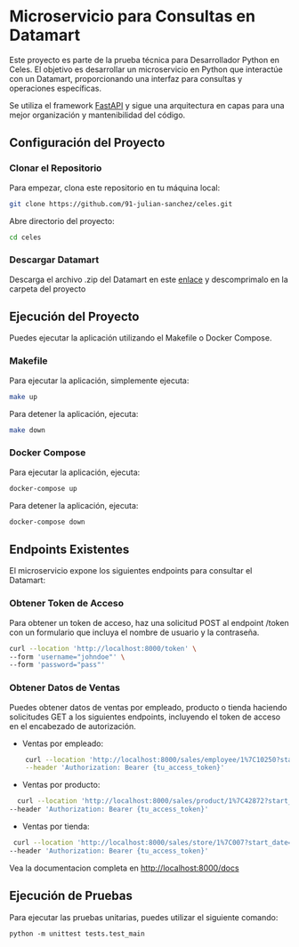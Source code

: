 # Microservicio para Consultas en Datamart
Este proyecto es parte de la prueba técnica para Desarrollador Python en Celes. El objetivo es desarrollar un microservicio en Python que interactúe con un Datamart, proporcionando una interfaz para consultas y operaciones específicas.

Se utiliza el framework [FastAPI](https://fastapi.tiangolo.com/) y sigue una arquitectura en capas para una mejor organización y mantenibilidad del código.

## Configuración del Proyecto
### Clonar el Repositorio
Para empezar, clona este repositorio en tu máquina local:
```sh
git clone https://github.com/91-julian-sanchez/celes.git
```

Abre directorio del proyecto:
```sh
cd celes
```

### Descargar Datamart
Descarga el archivo .zip del Datamart en este [enlace](https://drive.google.com/file/d/1s0irIrngQVeRDXY8F5gizkttG9Rqshg0/view) y descomprimalo en la carpeta del proyecto

## Ejecución del Proyecto
Puedes ejecutar la aplicación utilizando el Makefile o Docker Compose.

### Makefile
Para ejecutar la aplicación, simplemente ejecuta:

```sh 
make up
```

Para detener la aplicación, ejecuta:
``` sh 
make down
```

### Docker Compose
Para ejecutar la aplicación, ejecuta:

```sh 
docker-compose up
```

Para detener la aplicación, ejecuta:
``` sh 
docker-compose down
```

## Endpoints Existentes
El microservicio expone los siguientes endpoints para consultar el Datamart:

### Obtener Token de Acceso
Para obtener un token de acceso, haz una solicitud POST al endpoint /token con un formulario que incluya el nombre de usuario y la contraseña.

```sh
curl --location 'http://localhost:8000/token' \
--form 'username="johndoe"' \
--form 'password="pass"'
```

### Obtener Datos de Ventas
Puedes obtener datos de ventas por empleado, producto o tienda haciendo solicitudes GET a los siguientes endpoints, incluyendo el token de acceso en el encabezado de autorización.

* Ventas por empleado:
```sh
    curl --location 'http://localhost:8000/sales/employee/1%7C10250?start_date=2023-01-01&end_date=2023-12-31' \
    --header 'Authorization: Bearer {tu_access_token}'
```
* Ventas por producto:
```sh
  curl --location 'http://localhost:8000/sales/product/1%7C42872?start_date=2023-01-01&end_date=2023-12-31' \
--header 'Authorization: Bearer {tu_access_token}'
```
* Ventas por tienda:
```sh 
 curl --location 'http://localhost:8000/sales/store/1%7C007?start_date=2023-01-01&end_date=2023-12-31' \
--header 'Authorization: Bearer {tu_access_token}'
```

Vea la documentacion completa en [http://localhost:8000/docs](http://localhost:8000/docs)
## Ejecución de Pruebas
Para ejecutar las pruebas unitarias, puedes utilizar el siguiente comando:
```
python -m unittest tests.test_main
```